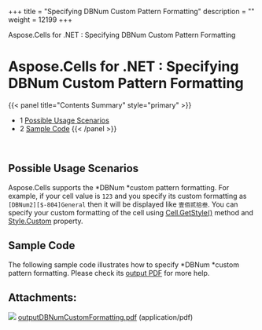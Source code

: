 +++
title = "Specifying DBNum Custom Pattern Formatting" 
description = "" 
weight = 12199 
+++

Aspose.Cells for .NET : Specifying DBNum Custom Pattern Formatting  

# Aspose.Cells for .NET : Specifying DBNum Custom Pattern Formatting


{{< panel title="Contents Summary" style="primary" >}}
*   1 [Possible Usage Scenarios](#SpecifyingDBNumCustomPatternFormatting-PossibleUsageScenarios)
*   2 [Sample Code](#SpecifyingDBNumCustomPatternFormatting-SampleCode)
{{< /panel >}}
 

 

## Possible Usage Scenarios

Aspose.Cells supports the *DBNum *custom pattern formatting. For example, if your cell value is `123` and you specify its custom formatting as `[DBNum2][$-804]General` then it will be displayed like `壹佰贰拾叁`. You can specify your custom formatting of the cell using [Cell.GetStyle()](https://apireference.aspose.com/net/cells/aspose.cells/cell/methods/getstyle) method and [Style.Custom](https://apireference.aspose.com/net/cells/aspose.cells/style/properties/custom) property.

## Sample Code

The following sample code illustrates how to specify *DBNum *custom pattern formatting. Please check its [output PDF](https://docs2.aspose.com/cells/net/attachments/42730016/43352081.pdf) for more help.

## Attachments:

![](https://docs2.aspose.com/cells/net/images/icons/bullet_blue.gif) [outputDBNumCustomFormatting.pdf](https://docs2.aspose.com/cells/net/attachments/42730016/43352081.pdf) (application/pdf)  

